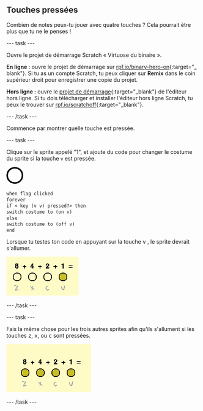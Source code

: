 ## Touches pressées

Combien de notes peux-tu jouer avec quatre touches ? Cela pourrait être plus que tu ne le penses !

\--- task \---

Ouvre le projet de démarrage Scratch « Virtuose du binaire ».

**En ligne :** ouvre le projet de démarrage sur [rpf.io/binary-hero-on](http://rpf.io/binary-hero-on){:target="_ blank"}. Si tu as un compte Scratch, tu peux cliquer sur **Remix** dans le coin supérieur droit pour enregistrer une copie du projet.

**Hors ligne :** ouvre le [projet de démarrage](http://rpf.io/p/en/binary-hero-go){:target="_blank"} de l'éditeur hors ligne. Si tu dois télécharger et installer l'éditeur hors ligne Scratch, tu peux le trouver sur [rpf.io/scratchoff](http://rpf.io/scratchoff){:target="_blank"}.

\--- /task \---

Commence par montrer quelle touche est pressée.

\--- task \---

Clique sur le sprite appelé "1", et ajoute du code pour changer le costume du sprite si la touche `v` est pressée.

![costume](images/1.png)

```blocks3
when flag clicked
forever
if < key (v v) pressed?> then
switch costume to (on v)
else
switch costume to (off v)
end
```

Lorsque tu testes ton code en appuyant sur la touche <kbd>v</kbd> , le sprite devrait s'allumer.

![Test de la touche v](images/1-test.png)

\--- /task \---

\--- task \---

Fais la même chose pour les trois autres sprites afin qu'ils s'allument si les touches <kbd>z</kbd>, <kbd>x</kbd>, ou <kbd>c</kbd> sont pressées.

![Toutes les touches sont pressées](images/all-key-presses.png)

\--- /task \---